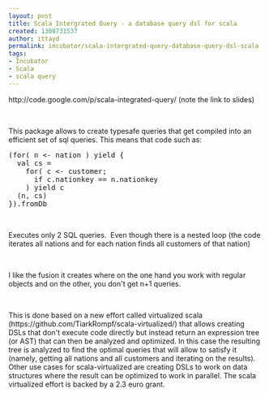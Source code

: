 ```yaml
---
layout: post
title: Scala Intergrated Query - a database query dsl for scala
created: 1308731537
author: ittayd
permalink: incubator/scala-intergrated-query-database-query-dsl-scala
tags:
- Incubator
- Scala
- scala query
---
```

<p>http://code.google.com/p/scala-integrated-query/ (note the link to slides)</p>
<p>&nbsp;</p>
<p>This package allows to create typesafe queries that get compiled into an efficient set of sql queries. This means that code such as:</p>
<pre title="code" class="brush: scala;">
(for( n &lt;- nation ) yield {
  val cs =
    for( c &lt;- customer;
      if c.nationkey == n.nationkey
    ) yield c
  (n, cs)
}).fromDb</pre>
<p>&nbsp;</p>
<p>Executes only 2 SQL&nbsp;queries.&nbsp; Even though there is a nested loop (the code iterates all nations and for each nation finds all customers of that nation)</p>
<p>&nbsp;</p>
<p>I&nbsp;like the fusion it creates where on the one hand you work with regular objects and on the other, you don't get n+1 queries. </p>
<p>&nbsp;</p>
<p>This is done based on a new effort called virtualized scala (https://github.com/TiarkRompf/scala-virtualized/)&nbsp;that allows creating DSLs that don't execute code directly but instead return an expression tree (or AST) that can then be analyzed and optimized. In this case the resulting tree is analyzed to find the optimal queries that will allow to satisfy it (namely, getting all nations and all customers and iterating on the results). Other use cases for scala-virtualized are creating DSLs to work on data structures where the result can be optimized to work in parallel. The scala virtualized effort is backed by a 2.3 euro grant. </p>
